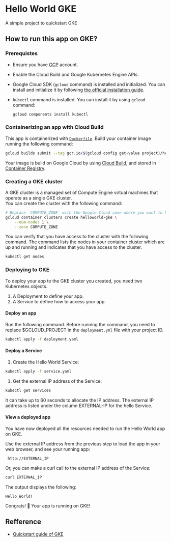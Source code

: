 # Hello World GKE

A simple project to quickstart GKE


## How to run this app on GKE?
### Prerequistes
- Ensure you have [GCP](https://cloud.google.com/) account.
- Enable the Cloud Build and Google Kubernetes Engine APIs.
- Google Cloud SDK (`gcloud` command) is installed and initialized. You can install and initialize it by following [the official installation guide](https://cloud.google.com/sdk/docs/install).
- `kubectl` command is installed. You can install it by using `gcloud` command:

  ```sh
  gcloud components install kubectl
  ```

### Containerizing an app with Cloud Build
This app is containerized with [`Dockerfile`](./Dockerfile).
Build your container image running the following command:

```sh
gcloud builds submit --tag gcr.io/$(gcloud config get-value project)/helloworld-gke .
```

Your image is build on Google Cloud by using [Cloud Build](https://cloud.google.com/build), and stored in [Container Registry](https://cloud.google.com/container-registry).

### Creating a GKE cluster
A GKE cluster is a managed set of Compute Engine virtual machines that operate as a single GKE cluster.  
You can create the cluster with the following command:

```sh
# Replace `COMPUTE_ZONE` with the Google Cloud zone where you want to host your cluster, such as `us-west1-a`
gcloud container clusters create helloworld-gke \
    --num-nodes 1 \
    --zone COMPUTE_ZONE
```

You can verify that you have access to the cluster with the following command. The command lists the nodes in your container cluster which are up and running and indicates that you have access to the cluster.

```sh
kubectl get nodes
```

### Deploying to GKE
To deploy your app to the GKE cluster you created, you need two Kubernetes objects.

1. A Deployment to define your app.
1. A Service to define how to access your app.

#### Deploy an app
Run the following command. Before running the command, you need to replace $GCLOUD_PROJECT in the `deployment.yml` file with your project ID.

```sh
kubectl apply -f deployment.yaml
```

#### Deploy a Service
1. Create the Hello World Service:

```sh
kubectl apply -f service.yaml
```

1. Get the external IP address of the Service:

```sh
kubectl get services
```

It can take up to 60 seconds to allocate the IP address. The external IP address is listed under the column EXTERNAL-IP for the hello Service.

#### View a deployed app
You have now deployed all the resources needed to run the Hello World app on GKE.

Use the external IP address from the previous step to load the app in your web browser, and see your running app:

```
 http://EXTERNAL_IP
 ```

 Or, you can make a curl call to the external IP address of the Service:

```sh
curl EXTERNAL_IP
```

The output displays the following:

```
Hello World!
```

Congrats! 🎉 Your app is running on GKE!


## Refference
- [Quickstart guide of GKE](https://cloud.google.com/kubernetes-engine/docs/quickstarts/deploying-a-language-specific-app#ruby)
